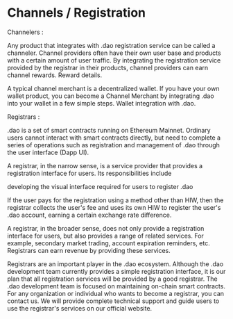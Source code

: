 # Channels / Registration

Channelers :

Any product that integrates with .dao registration service can be called a channeler. Channel providers often have their own user base and products with a certain amount of user traffic. By integrating the registration service provided by the registrar in their products, channel providers can earn channel rewards. Reward details.

A typical channel merchant is a decentralized wallet. If you have your own wallet product, you can become a Channel Merchant by integrating .dao into your wallet in a few simple steps. Wallet integration with .dao.

Registrars :

.dao is a set of smart contracts running on Ethereum Mainnet. Ordinary users cannot interact with smart contracts directly, but need to complete a series of operations such as registration and management of .dao through the user interface (Dapp UI).

A registrar, in the narrow sense, is a service provider that provides a registration interface for users. Its responsibilities include

developing the visual interface required for users to register .dao

If the user pays for the registration using a method other than HIW, then the registrar collects the user's fee and uses its own HIW to register the user's .dao account, earning a certain exchange rate difference.

A registrar, in the broader sense, does not only provide a registration interface for users, but also provides a range of related services. For example, secondary market trading, account expiration reminders, etc. Registrars can earn revenue by providing these services.

Registrars are an important player in the .dao ecosystem. Although the .dao development team currently provides a simple registration interface, it is our plan that all registration services will be provided by a good registrar. The .dao development team is focused on maintaining on-chain smart contracts. For any organization or individual who wants to become a registrar, you can contact us. We will provide complete technical support and guide users to use the registrar's services on our official website.
